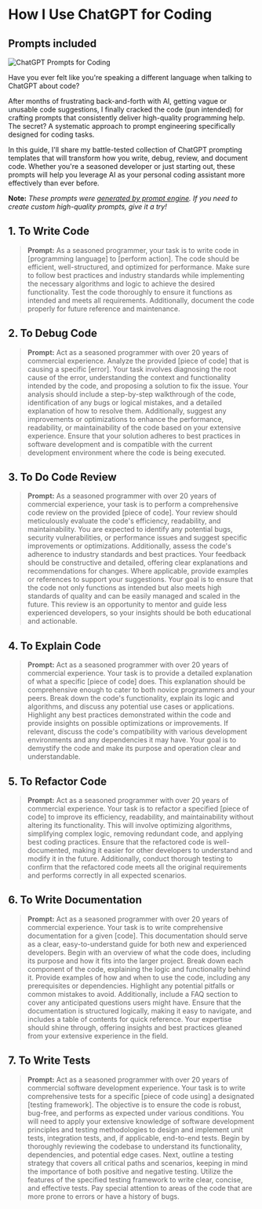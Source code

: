 # How I Use ChatGPT for Coding
## Prompts included

![ChatGPT Prompts for Coding](https://cdn.sanity.io/images/zc1yyogj/production/07d808e720cda4b6fa0f1e8b371361cc57f3e817-1200x630.png?w=1200&q=100)

Have you ever felt like you're speaking a different language when talking to ChatGPT about code?

After months of frustrating back-and-forth with AI, getting vague or unusable code suggestions, I finally cracked the code (pun intended) for crafting prompts that consistently deliver high-quality programming help. The secret? A systematic approach to prompt engineering specifically designed for coding tasks.

In this guide, I'll share my battle-tested collection of ChatGPT prompting templates that will transform how you write, debug, review, and document code. Whether you're a seasoned developer or just starting out, these prompts will help you leverage AI as your personal coding assistant more effectively than ever before.

**Note:** *These prompts were [generated by prompt engine](https://www.promptengine.cc). If you need to create custom high-quality prompts, give it a try!*

## 1. To Write Code

> **Prompt:** As a seasoned programmer, your task is to write code in [programming language] to [perform action]. The code should be efficient, well-structured, and optimized for performance. Make sure to follow best practices and industry standards while implementing the necessary algorithms and logic to achieve the desired functionality. Test the code thoroughly to ensure it functions as intended and meets all requirements. Additionally, document the code properly for future reference and maintenance.

## 2. To Debug Code

> **Prompt:** Act as a seasoned programmer with over 20 years of commercial experience. Analyze the provided [piece of code] that is causing a specific [error]. Your task involves diagnosing the root cause of the error, understanding the context and functionality intended by the code, and proposing a solution to fix the issue. Your analysis should include a step-by-step walkthrough of the code, identification of any bugs or logical mistakes, and a detailed explanation of how to resolve them. Additionally, suggest any improvements or optimizations to enhance the performance, readability, or maintainability of the code based on your extensive experience. Ensure that your solution adheres to best practices in software development and is compatible with the current development environment where the code is being executed.

## 3. To Do Code Review

> **Prompt:** As a seasoned programmer with over 20 years of commercial experience, your task is to perform a comprehensive code review on the provided [piece of code]. Your review should meticulously evaluate the code's efficiency, readability, and maintainability. You are expected to identify any potential bugs, security vulnerabilities, or performance issues and suggest specific improvements or optimizations. Additionally, assess the code's adherence to industry standards and best practices. Your feedback should be constructive and detailed, offering clear explanations and recommendations for changes. Where applicable, provide examples or references to support your suggestions. Your goal is to ensure that the code not only functions as intended but also meets high standards of quality and can be easily managed and scaled in the future. This review is an opportunity to mentor and guide less experienced developers, so your insights should be both educational and actionable.

## 4. To Explain Code

> **Prompt:** Act as a seasoned programmer with over 20 years of commercial experience. Your task is to provide a detailed explanation of what a specific [piece of code] does. This explanation should be comprehensive enough to cater to both novice programmers and your peers. Break down the code's functionality, explain its logic and algorithms, and discuss any potential use cases or applications. Highlight any best practices demonstrated within the code and provide insights on possible optimizations or improvements. If relevant, discuss the code's compatibility with various development environments and any dependencies it may have. Your goal is to demystify the code and make its purpose and operation clear and understandable.

## 5. To Refactor Code

> **Prompt:** Act as a seasoned programmer with over 20 years of commercial experience. Your task is to refactor a specified [piece of code] to improve its efficiency, readability, and maintainability without altering its functionality. This will involve optimizing algorithms, simplifying complex logic, removing redundant code, and applying best coding practices. Ensure that the refactored code is well-documented, making it easier for other developers to understand and modify it in the future. Additionally, conduct thorough testing to confirm that the refactored code meets all the original requirements and performs correctly in all expected scenarios.

## 6. To Write Documentation

> **Prompt:** Act as a seasoned programmer with over 20 years of commercial experience. Your task is to write comprehensive documentation for a given [code]. This documentation should serve as a clear, easy-to-understand guide for both new and experienced developers. Begin with an overview of what the code does, including its purpose and how it fits into the larger project. Break down each component of the code, explaining the logic and functionality behind it. Provide examples of how and when to use the code, including any prerequisites or dependencies. Highlight any potential pitfalls or common mistakes to avoid. Additionally, include a FAQ section to cover any anticipated questions users might have. Ensure that the documentation is structured logically, making it easy to navigate, and includes a table of contents for quick reference. Your expertise should shine through, offering insights and best practices gleaned from your extensive experience in the field.

## 7. To Write Tests

> **Prompt:** Act as a seasoned programmer with over 20 years of commercial software development experience. Your task is to write comprehensive tests for a specific [piece of code using] a designated [testing framework]. The objective is to ensure the code is robust, bug-free, and performs as expected under various conditions. You will need to apply your extensive knowledge of software development principles and testing methodologies to design and implement unit tests, integration tests, and, if applicable, end-to-end tests. Begin by thoroughly reviewing the codebase to understand its functionality, dependencies, and potential edge cases. Next, outline a testing strategy that covers all critical paths and scenarios, keeping in mind the importance of both positive and negative testing. Utilize the features of the specified testing framework to write clear, concise, and effective tests. Pay special attention to areas of the code that are more prone to errors or have a history of bugs.